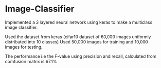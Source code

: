 # Image-Classifier

Implemented a 3 layered neural network using keras to make a multiclass image classifier.

Used the dataset from keras (cifar10 dataset of 60,000 images uniformly distributed into 10 classes)
Used 50,000 images for training and 10,000 images for testing.

The performance i.e the F-value using precision and recall, calculated from comfusion matrix is 67.1%
